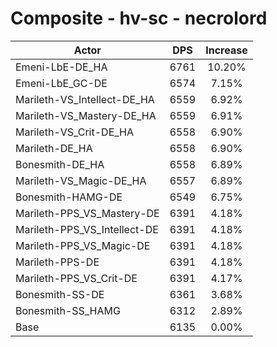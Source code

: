 # Composite - hv-sc - necrolord
| Actor | DPS | Increase |
|---|:---:|:---:|
|Emeni-LbE-DE_HA|6761|10.20%|
|Emeni-LbE_GC-DE|6574|7.15%|
|Marileth-VS_Intellect-DE_HA|6559|6.92%|
|Marileth-VS_Mastery-DE_HA|6559|6.91%|
|Marileth-VS_Crit-DE_HA|6558|6.90%|
|Marileth-DE_HA|6558|6.90%|
|Bonesmith-DE_HA|6558|6.89%|
|Marileth-VS_Magic-DE_HA|6557|6.89%|
|Bonesmith-HAMG-DE|6549|6.75%|
|Marileth-PPS_VS_Mastery-DE|6391|4.18%|
|Marileth-PPS_VS_Intellect-DE|6391|4.18%|
|Marileth-PPS_VS_Magic-DE|6391|4.18%|
|Marileth-PPS-DE|6391|4.18%|
|Marileth-PPS_VS_Crit-DE|6391|4.17%|
|Bonesmith-SS-DE|6361|3.68%|
|Bonesmith-SS_HAMG|6312|2.89%|
|Base|6135|0.00%|
